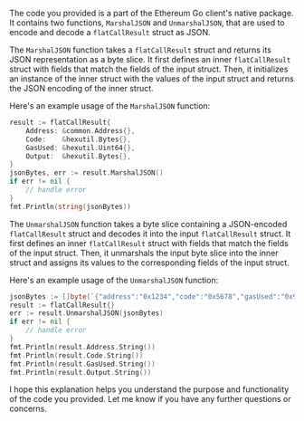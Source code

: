The code you provided is a part of the Ethereum Go client's native package. It contains two functions, `MarshalJSON` and `UnmarshalJSON`, that are used to encode and decode a `flatCallResult` struct as JSON.

The `MarshalJSON` function takes a `flatCallResult` struct and returns its JSON representation as a byte slice. It first defines an inner `flatCallResult` struct with fields that match the fields of the input struct. Then, it initializes an instance of the inner struct with the values of the input struct and returns the JSON encoding of the inner struct.

Here's an example usage of the `MarshalJSON` function:

```go
result := flatCallResult{
    Address: &common.Address{},
    Code:    &hexutil.Bytes{},
    GasUsed: &hexutil.Uint64{},
    Output:  &hexutil.Bytes{},
}
jsonBytes, err := result.MarshalJSON()
if err != nil {
    // handle error
}
fmt.Println(string(jsonBytes))
```

The `UnmarshalJSON` function takes a byte slice containing a JSON-encoded `flatCallResult` struct and decodes it into the input `flatCallResult` struct. It first defines an inner `flatCallResult` struct with fields that match the fields of the input struct. Then, it unmarshals the input byte slice into the inner struct and assigns its values to the corresponding fields of the input struct.

Here's an example usage of the `UnmarshalJSON` function:

```go
jsonBytes := []byte(`{"address":"0x1234","code":"0x5678","gasUsed":"0x9abc","output":"0xdef0"}`)
result := flatCallResult{}
err := result.UnmarshalJSON(jsonBytes)
if err != nil {
    // handle error
}
fmt.Println(result.Address.String())
fmt.Println(result.Code.String())
fmt.Println(result.GasUsed.String())
fmt.Println(result.Output.String())
```

I hope this explanation helps you understand the purpose and functionality of the code you provided. Let me know if you have any further questions or concerns.